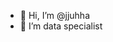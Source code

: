 - 👋 Hi, I’m @jjuhha
- 👀 I’m data specialist

<!---
jjuhha/jjuhha is a ✨ special ✨ repository because its `README.md` (this file) appears on your GitHub profile.
You can click the Preview link to take a look at your changes.
--->
